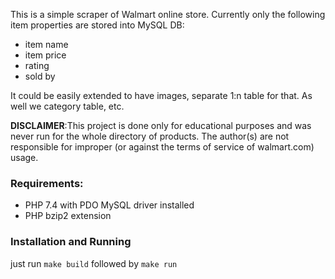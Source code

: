 This is a simple scraper of Walmart online store. Currently only the following item properties are stored into MySQL DB:

* item name
* item price
* rating
* sold by

It could be easily extended to have images, separate 1:n table for that. As well we category table, etc. 

**DISCLAIMER**:This project is done only for educational purposes and was never run for the whole directory of products. The author(s) are not responsible for improper (or against the terms of service of walmart.com) usage.   

### Requirements:

* PHP 7.4 with PDO MySQL driver installed
* PHP bzip2 extension

### Installation and Running

just run `make build` followed by `make run`


